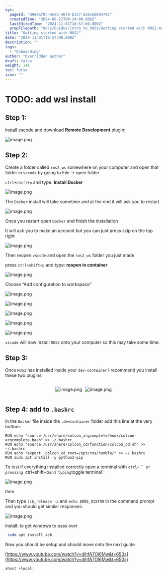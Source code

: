 ```yaml
---
sys:
  pageId: "89e0a78c-4e2b-4070-b327-d28cb0694742"
  createdTime: "2024-08-21T00:24:00.000Z"
  lastEditedTime: "2024-11-01T18:57:00.000Z"
  propFilepath: "docs/Guides/intro_to_ROS2/Getting started with ROS2.md"
title: "Getting started with ROS2"
date: "2024-11-01T18:57:00.000Z"
description: ""
tags:
  - "Onboarding"
author: "Overridden author"
draft: false
weight: 141
toc: false
icon: ""
---
```


# TODO: add wsl install

## Step 1:

[Install vscode](https://code.visualstudio.com/download) and download **Remote Development** plugin:

![image.png](https://prod-files-secure.s3.us-west-2.amazonaws.com/d518164a-d88e-44d1-a4ee-3adb3bd8bce0/efb52993-1881-4a40-b95e-6f020334f022/image.png?X-Amz-Algorithm=AWS4-HMAC-SHA256&X-Amz-Content-Sha256=UNSIGNED-PAYLOAD&X-Amz-Credential=ASIAZI2LB4665YFBD6OY%2F20250423%2Fus-west-2%2Fs3%2Faws4_request&X-Amz-Date=20250423T100949Z&X-Amz-Expires=3600&X-Amz-Security-Token=IQoJb3JpZ2luX2VjEGIaCXVzLXdlc3QtMiJHMEUCIQDs477cE1U09eXzXhFhyfK00tjICbG4xAXmf0MTGOUM5AIgBGaILxsnNTCiKe9IRailmUrSD1DZs%2FRFT%2B3JnQjHDxgqiAQI6%2F%2F%2F%2F%2F%2F%2F%2F%2F%2F%2FARAAGgw2Mzc0MjMxODM4MDUiDAo%2FdfcN4akdYyyGICrcA%2FW3ki2oI8%2FijPqNnrT4MwCIwy7%2FbUvAEvZphRKmUO3nJKETQR9SbFBDPJwpHfqwOwOYVmme1oBwHJ3DcV6FLNe1rwzI1TyEdx6k%2Bk9XYGOUUQwUg2Di5wMLu%2BivS8sWPhM1uGWCEwA4TNQHU00nVH%2FmjbrWXgW%2FWZ5xWrW4o3KnbFlFSFdq52juwTNFPJqihqyNsCUtvTvYPhnImSMB9cd1AaRsdF%2FPzk1AmP1B3xGESShPhV0oYWSwsfdSgxQxjBaNf9QHQHzRko1%2FkdC12eO2zaml2JTFS42opXX9pVcTf8ornIiPbiBEPrMJyvCCN7vGnCktEHHOz0NnfCt3X3Nf2p7a6cGcSNSl5G289de%2FVZKs%2Bmo7ccKUq1tIdki%2F0gEwPmAgLLmMGZByKywgMi55OXQ0jOtnulLh8VkFZ%2BJSD5fygEqzxyCRMoj3%2BAbVwKk9cgLwlyvwPQBr7u5t2UvAc8tIhMuRlSFO4dVRsmuOcE0rycfEwueZXkGUnoldzMaZWfm8V%2FFKAidjJ7UeDrLYtZpvbX2kJrdV2Da7wp14MULbg3b7Xl8jQBXsw9SnzF76dj6JdcaNIOeXyM51wbOYc0z4jHZmkh5V8RXWGNyZpRvr09186g1da7o0MLfposAGOqUB%2BeQOosoLFjDoB%2FPYZiE6vxLtBE1ZfVbJQ2OawZbej%2B9mpzO2EGY1eMzyw7ozDyQVPWMQK8d57Aj%2FwGPhSt5Dn3xXjmMkSaPUH6CMIN%2Ftrsy6Qr0DPDgD6TNIAIkgOWwPmlYdM5OwZEHEaHwVkn4seWVVJF8RaqTPASuWSp%2B7QVnkucK4rJFLlPnm5fc6gv3RaDPhCdE2zSLBRDiuzqB4QMdgDtsB&X-Amz-Signature=6b87088c958d7ba9315ac152d7889c68bdb5d2d2fbd0d5153d5315e50c5ed744&X-Amz-SignedHeaders=host&x-id=GetObject)

## Step 2:

Create a folder called `ros2_ws` somewhere on your computer and open that folder in `vscode` by going to File → open folder 

`ctrl+shift+p` and type: **Install Docker**

![image.png](https://prod-files-secure.s3.us-west-2.amazonaws.com/d518164a-d88e-44d1-a4ee-3adb3bd8bce0/2269dc0e-1cd5-47ff-bceb-c04ad9b2eab0/image.png?X-Amz-Algorithm=AWS4-HMAC-SHA256&X-Amz-Content-Sha256=UNSIGNED-PAYLOAD&X-Amz-Credential=ASIAZI2LB4665YFBD6OY%2F20250423%2Fus-west-2%2Fs3%2Faws4_request&X-Amz-Date=20250423T100949Z&X-Amz-Expires=3600&X-Amz-Security-Token=IQoJb3JpZ2luX2VjEGIaCXVzLXdlc3QtMiJHMEUCIQDs477cE1U09eXzXhFhyfK00tjICbG4xAXmf0MTGOUM5AIgBGaILxsnNTCiKe9IRailmUrSD1DZs%2FRFT%2B3JnQjHDxgqiAQI6%2F%2F%2F%2F%2F%2F%2F%2F%2F%2F%2FARAAGgw2Mzc0MjMxODM4MDUiDAo%2FdfcN4akdYyyGICrcA%2FW3ki2oI8%2FijPqNnrT4MwCIwy7%2FbUvAEvZphRKmUO3nJKETQR9SbFBDPJwpHfqwOwOYVmme1oBwHJ3DcV6FLNe1rwzI1TyEdx6k%2Bk9XYGOUUQwUg2Di5wMLu%2BivS8sWPhM1uGWCEwA4TNQHU00nVH%2FmjbrWXgW%2FWZ5xWrW4o3KnbFlFSFdq52juwTNFPJqihqyNsCUtvTvYPhnImSMB9cd1AaRsdF%2FPzk1AmP1B3xGESShPhV0oYWSwsfdSgxQxjBaNf9QHQHzRko1%2FkdC12eO2zaml2JTFS42opXX9pVcTf8ornIiPbiBEPrMJyvCCN7vGnCktEHHOz0NnfCt3X3Nf2p7a6cGcSNSl5G289de%2FVZKs%2Bmo7ccKUq1tIdki%2F0gEwPmAgLLmMGZByKywgMi55OXQ0jOtnulLh8VkFZ%2BJSD5fygEqzxyCRMoj3%2BAbVwKk9cgLwlyvwPQBr7u5t2UvAc8tIhMuRlSFO4dVRsmuOcE0rycfEwueZXkGUnoldzMaZWfm8V%2FFKAidjJ7UeDrLYtZpvbX2kJrdV2Da7wp14MULbg3b7Xl8jQBXsw9SnzF76dj6JdcaNIOeXyM51wbOYc0z4jHZmkh5V8RXWGNyZpRvr09186g1da7o0MLfposAGOqUB%2BeQOosoLFjDoB%2FPYZiE6vxLtBE1ZfVbJQ2OawZbej%2B9mpzO2EGY1eMzyw7ozDyQVPWMQK8d57Aj%2FwGPhSt5Dn3xXjmMkSaPUH6CMIN%2Ftrsy6Qr0DPDgD6TNIAIkgOWwPmlYdM5OwZEHEaHwVkn4seWVVJF8RaqTPASuWSp%2B7QVnkucK4rJFLlPnm5fc6gv3RaDPhCdE2zSLBRDiuzqB4QMdgDtsB&X-Amz-Signature=882c21beafe77d6be71aa9138680ebe9e0d32fec6f9cc92f14e25eebcc5488cf&X-Amz-SignedHeaders=host&x-id=GetObject)

The `Docker` install will take sometime and at the end it will ask you to restart

![image.png](https://prod-files-secure.s3.us-west-2.amazonaws.com/d518164a-d88e-44d1-a4ee-3adb3bd8bce0/ed233f78-be33-4b1f-b89c-9c346c0e961e/image.png?X-Amz-Algorithm=AWS4-HMAC-SHA256&X-Amz-Content-Sha256=UNSIGNED-PAYLOAD&X-Amz-Credential=ASIAZI2LB4665YFBD6OY%2F20250423%2Fus-west-2%2Fs3%2Faws4_request&X-Amz-Date=20250423T100949Z&X-Amz-Expires=3600&X-Amz-Security-Token=IQoJb3JpZ2luX2VjEGIaCXVzLXdlc3QtMiJHMEUCIQDs477cE1U09eXzXhFhyfK00tjICbG4xAXmf0MTGOUM5AIgBGaILxsnNTCiKe9IRailmUrSD1DZs%2FRFT%2B3JnQjHDxgqiAQI6%2F%2F%2F%2F%2F%2F%2F%2F%2F%2F%2FARAAGgw2Mzc0MjMxODM4MDUiDAo%2FdfcN4akdYyyGICrcA%2FW3ki2oI8%2FijPqNnrT4MwCIwy7%2FbUvAEvZphRKmUO3nJKETQR9SbFBDPJwpHfqwOwOYVmme1oBwHJ3DcV6FLNe1rwzI1TyEdx6k%2Bk9XYGOUUQwUg2Di5wMLu%2BivS8sWPhM1uGWCEwA4TNQHU00nVH%2FmjbrWXgW%2FWZ5xWrW4o3KnbFlFSFdq52juwTNFPJqihqyNsCUtvTvYPhnImSMB9cd1AaRsdF%2FPzk1AmP1B3xGESShPhV0oYWSwsfdSgxQxjBaNf9QHQHzRko1%2FkdC12eO2zaml2JTFS42opXX9pVcTf8ornIiPbiBEPrMJyvCCN7vGnCktEHHOz0NnfCt3X3Nf2p7a6cGcSNSl5G289de%2FVZKs%2Bmo7ccKUq1tIdki%2F0gEwPmAgLLmMGZByKywgMi55OXQ0jOtnulLh8VkFZ%2BJSD5fygEqzxyCRMoj3%2BAbVwKk9cgLwlyvwPQBr7u5t2UvAc8tIhMuRlSFO4dVRsmuOcE0rycfEwueZXkGUnoldzMaZWfm8V%2FFKAidjJ7UeDrLYtZpvbX2kJrdV2Da7wp14MULbg3b7Xl8jQBXsw9SnzF76dj6JdcaNIOeXyM51wbOYc0z4jHZmkh5V8RXWGNyZpRvr09186g1da7o0MLfposAGOqUB%2BeQOosoLFjDoB%2FPYZiE6vxLtBE1ZfVbJQ2OawZbej%2B9mpzO2EGY1eMzyw7ozDyQVPWMQK8d57Aj%2FwGPhSt5Dn3xXjmMkSaPUH6CMIN%2Ftrsy6Qr0DPDgD6TNIAIkgOWwPmlYdM5OwZEHEaHwVkn4seWVVJF8RaqTPASuWSp%2B7QVnkucK4rJFLlPnm5fc6gv3RaDPhCdE2zSLBRDiuzqB4QMdgDtsB&X-Amz-Signature=aa344bdf312b60932e708ade695995e3498cbd410a5c0e1cef5dd15514446187&X-Amz-SignedHeaders=host&x-id=GetObject)

Once you restart open `Docker` and finish the installation

It will ask you to make an account but you can just press skip on the top right

![image.png](https://prod-files-secure.s3.us-west-2.amazonaws.com/d518164a-d88e-44d1-a4ee-3adb3bd8bce0/21010ad9-1659-4fd9-9f59-9932a09b2a3d/image.png?X-Amz-Algorithm=AWS4-HMAC-SHA256&X-Amz-Content-Sha256=UNSIGNED-PAYLOAD&X-Amz-Credential=ASIAZI2LB4665YFBD6OY%2F20250423%2Fus-west-2%2Fs3%2Faws4_request&X-Amz-Date=20250423T100949Z&X-Amz-Expires=3600&X-Amz-Security-Token=IQoJb3JpZ2luX2VjEGIaCXVzLXdlc3QtMiJHMEUCIQDs477cE1U09eXzXhFhyfK00tjICbG4xAXmf0MTGOUM5AIgBGaILxsnNTCiKe9IRailmUrSD1DZs%2FRFT%2B3JnQjHDxgqiAQI6%2F%2F%2F%2F%2F%2F%2F%2F%2F%2F%2FARAAGgw2Mzc0MjMxODM4MDUiDAo%2FdfcN4akdYyyGICrcA%2FW3ki2oI8%2FijPqNnrT4MwCIwy7%2FbUvAEvZphRKmUO3nJKETQR9SbFBDPJwpHfqwOwOYVmme1oBwHJ3DcV6FLNe1rwzI1TyEdx6k%2Bk9XYGOUUQwUg2Di5wMLu%2BivS8sWPhM1uGWCEwA4TNQHU00nVH%2FmjbrWXgW%2FWZ5xWrW4o3KnbFlFSFdq52juwTNFPJqihqyNsCUtvTvYPhnImSMB9cd1AaRsdF%2FPzk1AmP1B3xGESShPhV0oYWSwsfdSgxQxjBaNf9QHQHzRko1%2FkdC12eO2zaml2JTFS42opXX9pVcTf8ornIiPbiBEPrMJyvCCN7vGnCktEHHOz0NnfCt3X3Nf2p7a6cGcSNSl5G289de%2FVZKs%2Bmo7ccKUq1tIdki%2F0gEwPmAgLLmMGZByKywgMi55OXQ0jOtnulLh8VkFZ%2BJSD5fygEqzxyCRMoj3%2BAbVwKk9cgLwlyvwPQBr7u5t2UvAc8tIhMuRlSFO4dVRsmuOcE0rycfEwueZXkGUnoldzMaZWfm8V%2FFKAidjJ7UeDrLYtZpvbX2kJrdV2Da7wp14MULbg3b7Xl8jQBXsw9SnzF76dj6JdcaNIOeXyM51wbOYc0z4jHZmkh5V8RXWGNyZpRvr09186g1da7o0MLfposAGOqUB%2BeQOosoLFjDoB%2FPYZiE6vxLtBE1ZfVbJQ2OawZbej%2B9mpzO2EGY1eMzyw7ozDyQVPWMQK8d57Aj%2FwGPhSt5Dn3xXjmMkSaPUH6CMIN%2Ftrsy6Qr0DPDgD6TNIAIkgOWwPmlYdM5OwZEHEaHwVkn4seWVVJF8RaqTPASuWSp%2B7QVnkucK4rJFLlPnm5fc6gv3RaDPhCdE2zSLBRDiuzqB4QMdgDtsB&X-Amz-Signature=823df9838c2c968243844025eeb2160d82a25e6597ede072512b30252fc1b92d&X-Amz-SignedHeaders=host&x-id=GetObject)

Then reopen `vscode` and open the `ros2_ws` folder you just made

press `ctrl+shift+p` and type: **reopen in container**

![image.png](https://prod-files-secure.s3.us-west-2.amazonaws.com/d518164a-d88e-44d1-a4ee-3adb3bd8bce0/4e93b8c2-41ad-488c-8095-c74205196118/image.png?X-Amz-Algorithm=AWS4-HMAC-SHA256&X-Amz-Content-Sha256=UNSIGNED-PAYLOAD&X-Amz-Credential=ASIAZI2LB4665YFBD6OY%2F20250423%2Fus-west-2%2Fs3%2Faws4_request&X-Amz-Date=20250423T100949Z&X-Amz-Expires=3600&X-Amz-Security-Token=IQoJb3JpZ2luX2VjEGIaCXVzLXdlc3QtMiJHMEUCIQDs477cE1U09eXzXhFhyfK00tjICbG4xAXmf0MTGOUM5AIgBGaILxsnNTCiKe9IRailmUrSD1DZs%2FRFT%2B3JnQjHDxgqiAQI6%2F%2F%2F%2F%2F%2F%2F%2F%2F%2F%2FARAAGgw2Mzc0MjMxODM4MDUiDAo%2FdfcN4akdYyyGICrcA%2FW3ki2oI8%2FijPqNnrT4MwCIwy7%2FbUvAEvZphRKmUO3nJKETQR9SbFBDPJwpHfqwOwOYVmme1oBwHJ3DcV6FLNe1rwzI1TyEdx6k%2Bk9XYGOUUQwUg2Di5wMLu%2BivS8sWPhM1uGWCEwA4TNQHU00nVH%2FmjbrWXgW%2FWZ5xWrW4o3KnbFlFSFdq52juwTNFPJqihqyNsCUtvTvYPhnImSMB9cd1AaRsdF%2FPzk1AmP1B3xGESShPhV0oYWSwsfdSgxQxjBaNf9QHQHzRko1%2FkdC12eO2zaml2JTFS42opXX9pVcTf8ornIiPbiBEPrMJyvCCN7vGnCktEHHOz0NnfCt3X3Nf2p7a6cGcSNSl5G289de%2FVZKs%2Bmo7ccKUq1tIdki%2F0gEwPmAgLLmMGZByKywgMi55OXQ0jOtnulLh8VkFZ%2BJSD5fygEqzxyCRMoj3%2BAbVwKk9cgLwlyvwPQBr7u5t2UvAc8tIhMuRlSFO4dVRsmuOcE0rycfEwueZXkGUnoldzMaZWfm8V%2FFKAidjJ7UeDrLYtZpvbX2kJrdV2Da7wp14MULbg3b7Xl8jQBXsw9SnzF76dj6JdcaNIOeXyM51wbOYc0z4jHZmkh5V8RXWGNyZpRvr09186g1da7o0MLfposAGOqUB%2BeQOosoLFjDoB%2FPYZiE6vxLtBE1ZfVbJQ2OawZbej%2B9mpzO2EGY1eMzyw7ozDyQVPWMQK8d57Aj%2FwGPhSt5Dn3xXjmMkSaPUH6CMIN%2Ftrsy6Qr0DPDgD6TNIAIkgOWwPmlYdM5OwZEHEaHwVkn4seWVVJF8RaqTPASuWSp%2B7QVnkucK4rJFLlPnm5fc6gv3RaDPhCdE2zSLBRDiuzqB4QMdgDtsB&X-Amz-Signature=7083f50b561fbb631b9b8c6665f48703767ef16a3b279b53a11ed2795daaef2c&X-Amz-SignedHeaders=host&x-id=GetObject)

Choose “Add configuration to workspace”

![image.png](https://prod-files-secure.s3.us-west-2.amazonaws.com/d518164a-d88e-44d1-a4ee-3adb3bd8bce0/9560b282-5060-4989-ba37-97e7b2c22476/image.png?X-Amz-Algorithm=AWS4-HMAC-SHA256&X-Amz-Content-Sha256=UNSIGNED-PAYLOAD&X-Amz-Credential=ASIAZI2LB4665YFBD6OY%2F20250423%2Fus-west-2%2Fs3%2Faws4_request&X-Amz-Date=20250423T100949Z&X-Amz-Expires=3600&X-Amz-Security-Token=IQoJb3JpZ2luX2VjEGIaCXVzLXdlc3QtMiJHMEUCIQDs477cE1U09eXzXhFhyfK00tjICbG4xAXmf0MTGOUM5AIgBGaILxsnNTCiKe9IRailmUrSD1DZs%2FRFT%2B3JnQjHDxgqiAQI6%2F%2F%2F%2F%2F%2F%2F%2F%2F%2F%2FARAAGgw2Mzc0MjMxODM4MDUiDAo%2FdfcN4akdYyyGICrcA%2FW3ki2oI8%2FijPqNnrT4MwCIwy7%2FbUvAEvZphRKmUO3nJKETQR9SbFBDPJwpHfqwOwOYVmme1oBwHJ3DcV6FLNe1rwzI1TyEdx6k%2Bk9XYGOUUQwUg2Di5wMLu%2BivS8sWPhM1uGWCEwA4TNQHU00nVH%2FmjbrWXgW%2FWZ5xWrW4o3KnbFlFSFdq52juwTNFPJqihqyNsCUtvTvYPhnImSMB9cd1AaRsdF%2FPzk1AmP1B3xGESShPhV0oYWSwsfdSgxQxjBaNf9QHQHzRko1%2FkdC12eO2zaml2JTFS42opXX9pVcTf8ornIiPbiBEPrMJyvCCN7vGnCktEHHOz0NnfCt3X3Nf2p7a6cGcSNSl5G289de%2FVZKs%2Bmo7ccKUq1tIdki%2F0gEwPmAgLLmMGZByKywgMi55OXQ0jOtnulLh8VkFZ%2BJSD5fygEqzxyCRMoj3%2BAbVwKk9cgLwlyvwPQBr7u5t2UvAc8tIhMuRlSFO4dVRsmuOcE0rycfEwueZXkGUnoldzMaZWfm8V%2FFKAidjJ7UeDrLYtZpvbX2kJrdV2Da7wp14MULbg3b7Xl8jQBXsw9SnzF76dj6JdcaNIOeXyM51wbOYc0z4jHZmkh5V8RXWGNyZpRvr09186g1da7o0MLfposAGOqUB%2BeQOosoLFjDoB%2FPYZiE6vxLtBE1ZfVbJQ2OawZbej%2B9mpzO2EGY1eMzyw7ozDyQVPWMQK8d57Aj%2FwGPhSt5Dn3xXjmMkSaPUH6CMIN%2Ftrsy6Qr0DPDgD6TNIAIkgOWwPmlYdM5OwZEHEaHwVkn4seWVVJF8RaqTPASuWSp%2B7QVnkucK4rJFLlPnm5fc6gv3RaDPhCdE2zSLBRDiuzqB4QMdgDtsB&X-Amz-Signature=c49a26cdd9118e4a4c2fd40c36ac00c1370cfc0a6c24b4884c1d8ddcb37075af&X-Amz-SignedHeaders=host&x-id=GetObject)

![image.png](https://prod-files-secure.s3.us-west-2.amazonaws.com/d518164a-d88e-44d1-a4ee-3adb3bd8bce0/2ee63f81-886b-48e8-a553-dc6e5eac99e4/image.png?X-Amz-Algorithm=AWS4-HMAC-SHA256&X-Amz-Content-Sha256=UNSIGNED-PAYLOAD&X-Amz-Credential=ASIAZI2LB4665YFBD6OY%2F20250423%2Fus-west-2%2Fs3%2Faws4_request&X-Amz-Date=20250423T100949Z&X-Amz-Expires=3600&X-Amz-Security-Token=IQoJb3JpZ2luX2VjEGIaCXVzLXdlc3QtMiJHMEUCIQDs477cE1U09eXzXhFhyfK00tjICbG4xAXmf0MTGOUM5AIgBGaILxsnNTCiKe9IRailmUrSD1DZs%2FRFT%2B3JnQjHDxgqiAQI6%2F%2F%2F%2F%2F%2F%2F%2F%2F%2F%2FARAAGgw2Mzc0MjMxODM4MDUiDAo%2FdfcN4akdYyyGICrcA%2FW3ki2oI8%2FijPqNnrT4MwCIwy7%2FbUvAEvZphRKmUO3nJKETQR9SbFBDPJwpHfqwOwOYVmme1oBwHJ3DcV6FLNe1rwzI1TyEdx6k%2Bk9XYGOUUQwUg2Di5wMLu%2BivS8sWPhM1uGWCEwA4TNQHU00nVH%2FmjbrWXgW%2FWZ5xWrW4o3KnbFlFSFdq52juwTNFPJqihqyNsCUtvTvYPhnImSMB9cd1AaRsdF%2FPzk1AmP1B3xGESShPhV0oYWSwsfdSgxQxjBaNf9QHQHzRko1%2FkdC12eO2zaml2JTFS42opXX9pVcTf8ornIiPbiBEPrMJyvCCN7vGnCktEHHOz0NnfCt3X3Nf2p7a6cGcSNSl5G289de%2FVZKs%2Bmo7ccKUq1tIdki%2F0gEwPmAgLLmMGZByKywgMi55OXQ0jOtnulLh8VkFZ%2BJSD5fygEqzxyCRMoj3%2BAbVwKk9cgLwlyvwPQBr7u5t2UvAc8tIhMuRlSFO4dVRsmuOcE0rycfEwueZXkGUnoldzMaZWfm8V%2FFKAidjJ7UeDrLYtZpvbX2kJrdV2Da7wp14MULbg3b7Xl8jQBXsw9SnzF76dj6JdcaNIOeXyM51wbOYc0z4jHZmkh5V8RXWGNyZpRvr09186g1da7o0MLfposAGOqUB%2BeQOosoLFjDoB%2FPYZiE6vxLtBE1ZfVbJQ2OawZbej%2B9mpzO2EGY1eMzyw7ozDyQVPWMQK8d57Aj%2FwGPhSt5Dn3xXjmMkSaPUH6CMIN%2Ftrsy6Qr0DPDgD6TNIAIkgOWwPmlYdM5OwZEHEaHwVkn4seWVVJF8RaqTPASuWSp%2B7QVnkucK4rJFLlPnm5fc6gv3RaDPhCdE2zSLBRDiuzqB4QMdgDtsB&X-Amz-Signature=9736cf14788c109187ed12e6f7c5c2db69abde2e41b21e83dc264f4941ec7d2f&X-Amz-SignedHeaders=host&x-id=GetObject)

![image.png](https://prod-files-secure.s3.us-west-2.amazonaws.com/d518164a-d88e-44d1-a4ee-3adb3bd8bce0/ae1580b2-b048-407e-aed9-b584224a7a04/image.png?X-Amz-Algorithm=AWS4-HMAC-SHA256&X-Amz-Content-Sha256=UNSIGNED-PAYLOAD&X-Amz-Credential=ASIAZI2LB4665YFBD6OY%2F20250423%2Fus-west-2%2Fs3%2Faws4_request&X-Amz-Date=20250423T100949Z&X-Amz-Expires=3600&X-Amz-Security-Token=IQoJb3JpZ2luX2VjEGIaCXVzLXdlc3QtMiJHMEUCIQDs477cE1U09eXzXhFhyfK00tjICbG4xAXmf0MTGOUM5AIgBGaILxsnNTCiKe9IRailmUrSD1DZs%2FRFT%2B3JnQjHDxgqiAQI6%2F%2F%2F%2F%2F%2F%2F%2F%2F%2F%2FARAAGgw2Mzc0MjMxODM4MDUiDAo%2FdfcN4akdYyyGICrcA%2FW3ki2oI8%2FijPqNnrT4MwCIwy7%2FbUvAEvZphRKmUO3nJKETQR9SbFBDPJwpHfqwOwOYVmme1oBwHJ3DcV6FLNe1rwzI1TyEdx6k%2Bk9XYGOUUQwUg2Di5wMLu%2BivS8sWPhM1uGWCEwA4TNQHU00nVH%2FmjbrWXgW%2FWZ5xWrW4o3KnbFlFSFdq52juwTNFPJqihqyNsCUtvTvYPhnImSMB9cd1AaRsdF%2FPzk1AmP1B3xGESShPhV0oYWSwsfdSgxQxjBaNf9QHQHzRko1%2FkdC12eO2zaml2JTFS42opXX9pVcTf8ornIiPbiBEPrMJyvCCN7vGnCktEHHOz0NnfCt3X3Nf2p7a6cGcSNSl5G289de%2FVZKs%2Bmo7ccKUq1tIdki%2F0gEwPmAgLLmMGZByKywgMi55OXQ0jOtnulLh8VkFZ%2BJSD5fygEqzxyCRMoj3%2BAbVwKk9cgLwlyvwPQBr7u5t2UvAc8tIhMuRlSFO4dVRsmuOcE0rycfEwueZXkGUnoldzMaZWfm8V%2FFKAidjJ7UeDrLYtZpvbX2kJrdV2Da7wp14MULbg3b7Xl8jQBXsw9SnzF76dj6JdcaNIOeXyM51wbOYc0z4jHZmkh5V8RXWGNyZpRvr09186g1da7o0MLfposAGOqUB%2BeQOosoLFjDoB%2FPYZiE6vxLtBE1ZfVbJQ2OawZbej%2B9mpzO2EGY1eMzyw7ozDyQVPWMQK8d57Aj%2FwGPhSt5Dn3xXjmMkSaPUH6CMIN%2Ftrsy6Qr0DPDgD6TNIAIkgOWwPmlYdM5OwZEHEaHwVkn4seWVVJF8RaqTPASuWSp%2B7QVnkucK4rJFLlPnm5fc6gv3RaDPhCdE2zSLBRDiuzqB4QMdgDtsB&X-Amz-Signature=f57bf7db774890b22b5e64e683256105677343d7f4e1dc034c88a5a3e4329375&X-Amz-SignedHeaders=host&x-id=GetObject)

![image.png](https://prod-files-secure.s3.us-west-2.amazonaws.com/d518164a-d88e-44d1-a4ee-3adb3bd8bce0/53255b28-f75e-430f-b9e3-c0ac8577e42b/image.png?X-Amz-Algorithm=AWS4-HMAC-SHA256&X-Amz-Content-Sha256=UNSIGNED-PAYLOAD&X-Amz-Credential=ASIAZI2LB4665YFBD6OY%2F20250423%2Fus-west-2%2Fs3%2Faws4_request&X-Amz-Date=20250423T100949Z&X-Amz-Expires=3600&X-Amz-Security-Token=IQoJb3JpZ2luX2VjEGIaCXVzLXdlc3QtMiJHMEUCIQDs477cE1U09eXzXhFhyfK00tjICbG4xAXmf0MTGOUM5AIgBGaILxsnNTCiKe9IRailmUrSD1DZs%2FRFT%2B3JnQjHDxgqiAQI6%2F%2F%2F%2F%2F%2F%2F%2F%2F%2F%2FARAAGgw2Mzc0MjMxODM4MDUiDAo%2FdfcN4akdYyyGICrcA%2FW3ki2oI8%2FijPqNnrT4MwCIwy7%2FbUvAEvZphRKmUO3nJKETQR9SbFBDPJwpHfqwOwOYVmme1oBwHJ3DcV6FLNe1rwzI1TyEdx6k%2Bk9XYGOUUQwUg2Di5wMLu%2BivS8sWPhM1uGWCEwA4TNQHU00nVH%2FmjbrWXgW%2FWZ5xWrW4o3KnbFlFSFdq52juwTNFPJqihqyNsCUtvTvYPhnImSMB9cd1AaRsdF%2FPzk1AmP1B3xGESShPhV0oYWSwsfdSgxQxjBaNf9QHQHzRko1%2FkdC12eO2zaml2JTFS42opXX9pVcTf8ornIiPbiBEPrMJyvCCN7vGnCktEHHOz0NnfCt3X3Nf2p7a6cGcSNSl5G289de%2FVZKs%2Bmo7ccKUq1tIdki%2F0gEwPmAgLLmMGZByKywgMi55OXQ0jOtnulLh8VkFZ%2BJSD5fygEqzxyCRMoj3%2BAbVwKk9cgLwlyvwPQBr7u5t2UvAc8tIhMuRlSFO4dVRsmuOcE0rycfEwueZXkGUnoldzMaZWfm8V%2FFKAidjJ7UeDrLYtZpvbX2kJrdV2Da7wp14MULbg3b7Xl8jQBXsw9SnzF76dj6JdcaNIOeXyM51wbOYc0z4jHZmkh5V8RXWGNyZpRvr09186g1da7o0MLfposAGOqUB%2BeQOosoLFjDoB%2FPYZiE6vxLtBE1ZfVbJQ2OawZbej%2B9mpzO2EGY1eMzyw7ozDyQVPWMQK8d57Aj%2FwGPhSt5Dn3xXjmMkSaPUH6CMIN%2Ftrsy6Qr0DPDgD6TNIAIkgOWwPmlYdM5OwZEHEaHwVkn4seWVVJF8RaqTPASuWSp%2B7QVnkucK4rJFLlPnm5fc6gv3RaDPhCdE2zSLBRDiuzqB4QMdgDtsB&X-Amz-Signature=fd70078042baa2e06ae02374b2bee2a9cc259dd164bac7086b3f1d568c66cd54&X-Amz-SignedHeaders=host&x-id=GetObject)

![image.png](https://prod-files-secure.s3.us-west-2.amazonaws.com/d518164a-d88e-44d1-a4ee-3adb3bd8bce0/7c562767-5af9-4ffb-97d1-327bcdf4ee00/image.png?X-Amz-Algorithm=AWS4-HMAC-SHA256&X-Amz-Content-Sha256=UNSIGNED-PAYLOAD&X-Amz-Credential=ASIAZI2LB4665YFBD6OY%2F20250423%2Fus-west-2%2Fs3%2Faws4_request&X-Amz-Date=20250423T100949Z&X-Amz-Expires=3600&X-Amz-Security-Token=IQoJb3JpZ2luX2VjEGIaCXVzLXdlc3QtMiJHMEUCIQDs477cE1U09eXzXhFhyfK00tjICbG4xAXmf0MTGOUM5AIgBGaILxsnNTCiKe9IRailmUrSD1DZs%2FRFT%2B3JnQjHDxgqiAQI6%2F%2F%2F%2F%2F%2F%2F%2F%2F%2F%2FARAAGgw2Mzc0MjMxODM4MDUiDAo%2FdfcN4akdYyyGICrcA%2FW3ki2oI8%2FijPqNnrT4MwCIwy7%2FbUvAEvZphRKmUO3nJKETQR9SbFBDPJwpHfqwOwOYVmme1oBwHJ3DcV6FLNe1rwzI1TyEdx6k%2Bk9XYGOUUQwUg2Di5wMLu%2BivS8sWPhM1uGWCEwA4TNQHU00nVH%2FmjbrWXgW%2FWZ5xWrW4o3KnbFlFSFdq52juwTNFPJqihqyNsCUtvTvYPhnImSMB9cd1AaRsdF%2FPzk1AmP1B3xGESShPhV0oYWSwsfdSgxQxjBaNf9QHQHzRko1%2FkdC12eO2zaml2JTFS42opXX9pVcTf8ornIiPbiBEPrMJyvCCN7vGnCktEHHOz0NnfCt3X3Nf2p7a6cGcSNSl5G289de%2FVZKs%2Bmo7ccKUq1tIdki%2F0gEwPmAgLLmMGZByKywgMi55OXQ0jOtnulLh8VkFZ%2BJSD5fygEqzxyCRMoj3%2BAbVwKk9cgLwlyvwPQBr7u5t2UvAc8tIhMuRlSFO4dVRsmuOcE0rycfEwueZXkGUnoldzMaZWfm8V%2FFKAidjJ7UeDrLYtZpvbX2kJrdV2Da7wp14MULbg3b7Xl8jQBXsw9SnzF76dj6JdcaNIOeXyM51wbOYc0z4jHZmkh5V8RXWGNyZpRvr09186g1da7o0MLfposAGOqUB%2BeQOosoLFjDoB%2FPYZiE6vxLtBE1ZfVbJQ2OawZbej%2B9mpzO2EGY1eMzyw7ozDyQVPWMQK8d57Aj%2FwGPhSt5Dn3xXjmMkSaPUH6CMIN%2Ftrsy6Qr0DPDgD6TNIAIkgOWwPmlYdM5OwZEHEaHwVkn4seWVVJF8RaqTPASuWSp%2B7QVnkucK4rJFLlPnm5fc6gv3RaDPhCdE2zSLBRDiuzqB4QMdgDtsB&X-Amz-Signature=4998b862127090932803930e49249f71890045647a9d97397f79b1bc3a84af4a&X-Amz-SignedHeaders=host&x-id=GetObject)

`vscode` will now install `ROS2` onto your computer so this may take some time.

## Step 3:

Once `ROS2` has installed inside your `dev-container` I recommend you install these two plugins:

<div style="display: flex;flex-direction: row; column-gap:10px; max-width: 630px;justify-content: center;">
<div>

![image.png](https://prod-files-secure.s3.us-west-2.amazonaws.com/d518164a-d88e-44d1-a4ee-3adb3bd8bce0/3fc3d550-5a54-4ba1-ba6b-faa01cdb7369/image.png?X-Amz-Algorithm=AWS4-HMAC-SHA256&X-Amz-Content-Sha256=UNSIGNED-PAYLOAD&X-Amz-Credential=ASIAZI2LB4667DRSGOLO%2F20250423%2Fus-west-2%2Fs3%2Faws4_request&X-Amz-Date=20250423T100951Z&X-Amz-Expires=3600&X-Amz-Security-Token=IQoJb3JpZ2luX2VjEGIaCXVzLXdlc3QtMiJHMEUCIQCHnXLwbTSsumJyGVKlgCuv8kS5bcE3wVLL%2Fm536N2N2AIgJMKE24EdYzk%2FPTIm0DWReE8J1qQ4RXjbSFeLyFINYUkqiAQI6%2F%2F%2F%2F%2F%2F%2F%2F%2F%2F%2FARAAGgw2Mzc0MjMxODM4MDUiDE6HzQikIoBH5gZ9uyrcAw4J9To%2BqBGAp1BE%2B0LfpvVFXW5ADzukTSNFroFN9aK2vl6M5VH5jTP0bTmJVdXvq5fDejrA2%2BiYzTl0xuAFgf%2FTXxj6FF8zRxWc8ftoeTkjc6x98A9ZNPzps%2BHuLKaANku63G0%2Fs7STCPTBL9QySnPejg3SIvc0pQC%2BqxBOBEeqXdF%2BZli2XVHSWDZ2RtOLgawHvBrwv716aQH5RfMzydFLUGlvZLBq6Q%2Bt6m%2BFNH1602tfpewcgD8VXaebx1w181t9m8A%2FPdoRRbT99KFESh%2F0ZXOYftlLb%2BhbGxmC%2F0ovUrS%2BzNTdgllD%2FlayqXrL4mANdcHr0ABSCq5klmkFRXsCmHMGgCjXkfq1Gv0WodItej1yiKb98eQSyqykgu%2F0LEgyX0013ktqFI0U2aWxodrgFzewjFxsXX0%2BpAsTB1i4QIgz53v1doVF9q6pCk1u0zj6xacpETwhqpbEsnzNESc4skur5n%2BZ1bUG%2Ff0PYntIIp2iMJ8l%2Fyzov0livN6uZt%2F4dmn5FW2UfBBOt229ZJ1RCh1tVgh4eJHwytsoWbJOeJn0mv0FcM7iVHATdh%2BgnZ96MOMRNPNpuDA0gPQQ88vDXLzRJNSflfeMkU72%2Fai6jkXif7fKANLY10niMJzposAGOqUBOLq6X4SQ8uDPA7LViMOoQiuQyTdzUBlZ7qhfiYKCBXucnonNAJZux0CDRuIvEbwuAY1wQAXFJsAhVMIsyitAc3qkrFtyjjjCrgrcTUVBCddJTjBcoz%2B3oRAc8EVBSBtJ%2FApryc8goNT5qvR3QXDWqBLc51IgVqQlAFXM%2F%2F4CQJNl0yxkeN6pik946bKtAX8yOgL7g9YIbs9uoSBuDzLXd6Yai%2F7r&X-Amz-Signature=2521c52e089825555e9189594025bbd3cc6c70edf690b5513f94737ec607b48d&X-Amz-SignedHeaders=host&x-id=GetObject)

</div>
<div>

![image.png](https://prod-files-secure.s3.us-west-2.amazonaws.com/d518164a-d88e-44d1-a4ee-3adb3bd8bce0/d994cc66-13c2-4093-a5a3-f84cf4601a82/image.png?X-Amz-Algorithm=AWS4-HMAC-SHA256&X-Amz-Content-Sha256=UNSIGNED-PAYLOAD&X-Amz-Credential=ASIAZI2LB466QQJZWB4H%2F20250423%2Fus-west-2%2Fs3%2Faws4_request&X-Amz-Date=20250423T100951Z&X-Amz-Expires=3600&X-Amz-Security-Token=IQoJb3JpZ2luX2VjEGIaCXVzLXdlc3QtMiJHMEUCIFLyXbahge0E4xqxd%2FTtw7FTvF4CTxqUnPjM7s3KjhsvAiEAx%2BfvdnNvnYFMNH4ug7aNI6T9bdWowvXXeyF%2F8yT%2F%2BM0qiAQI6%2F%2F%2F%2F%2F%2F%2F%2F%2F%2F%2FARAAGgw2Mzc0MjMxODM4MDUiDEbEtcIs5%2BaVwMOHuyrcA%2F4Pi9Pz2Oco0fSAHY8JJ7wJsVHsV7kRzxbCIWC6xu84emsVHp0NHqrO8%2F2WkXwq0b2e70eHd4kPzJpBEla2NOH87QxXcbFNmUoBe%2F7HbWk5PtGBwWLAHnI%2B4M9s%2BliH4rmEr74O2pm%2FA%2FSI6qcNOgmYfwLDfvL85AzODvNosdW5OTi34XbFqNYV1eXQ6mLrFcmN3Be0w6%2FQcb8DOsQQ1rahEzZkwYQKFiL8iKz6Gn%2F8L0YsFt3XfHkbXsGrjLmRM%2FDZQailG7fULNz49BxzXl6UlC%2BGi2zFY1iomJ90%2F2bLgFUWOgjteJREu%2FNXBlJJ%2BuCDdAzyrsIk6OYzGgvr90bQtohdgMP%2B%2FbV6SVdl8Za%2BesfGlB97NBHWLdT3lVdjlye0EXNRv7%2BMhssUJXSDvC%2FAJ8xl%2BKp%2BqHEYXA7dO2s42ZDtT3JkUl3K4fl7pG2DLnsd7B77coD3BrVrnFw2OULKb0jkg85NKKdnwBPwNSgRzxEtherDnYcfhpCA98lKD4D63%2Fj8jnr0QsLLjZHezH0hIfE9dA5OK9pzoi0bKEmkHx2Gh0s6qUeeizmZxulW29%2FB8TJ%2FRZGstJywu56TkkRFJmq%2FvOw9uuYwoq%2BWu4XGx71Wl4idNQe%2FopznMJHposAGOqUBUFmK8I1MMsx6RVKgD6PbQC7os7D2f9RPZC8n1GoMuLePIC9p5YceDG6ip0NxJ1eOfxP7eF8mVL9gYNMUj60SlRoUq5kLBTIfoT1vySFTxa5lQ6yScBIpRFcIRFKi%2FvLFxuNPgjBq28hqah1PWf0p%2FwPuiVprU6XM0kh42ZHbr9mbDAcalVe8tGOxZ%2Fp%2BEQGMIGjYAkXiG2pRRlxyWKM6bDdh%2BbA4&X-Amz-Signature=c05195b8c86989008ba594b55459992db919dfa362dfa8395cb9601e8d0006ae&X-Amz-SignedHeaders=host&x-id=GetObject)

</div>
</div>

## Step 4: add to `.bashrc`

In the `Docker` file inside the `.devcontainer` folder add this line at the very bottom: 

```docker
RUN echo "source /usr/share/colcon_argcomplete/hook/colcon-argcomplete.bash" >> ~/.bashrc
RUN echo "source /usr/share/colcon_cd/function/colcon_cd.sh" >> ~/.bashrc
RUN echo "export _colcon_cd_root=/opt/ros/humble/" >> ~/.bashrc
RUN sudo apt install -y python3-pip 
```

To test if everything installed correctly open a terminal with `ctrl+`` or pressing `ctrl+shift+p` and typing `toggle terminal`:

![image.png](https://prod-files-secure.s3.us-west-2.amazonaws.com/d518164a-d88e-44d1-a4ee-3adb3bd8bce0/6a4943d8-b04e-4c02-9a58-775f3384d1a5/image.png?X-Amz-Algorithm=AWS4-HMAC-SHA256&X-Amz-Content-Sha256=UNSIGNED-PAYLOAD&X-Amz-Credential=ASIAZI2LB4665YFBD6OY%2F20250423%2Fus-west-2%2Fs3%2Faws4_request&X-Amz-Date=20250423T100949Z&X-Amz-Expires=3600&X-Amz-Security-Token=IQoJb3JpZ2luX2VjEGIaCXVzLXdlc3QtMiJHMEUCIQDs477cE1U09eXzXhFhyfK00tjICbG4xAXmf0MTGOUM5AIgBGaILxsnNTCiKe9IRailmUrSD1DZs%2FRFT%2B3JnQjHDxgqiAQI6%2F%2F%2F%2F%2F%2F%2F%2F%2F%2F%2FARAAGgw2Mzc0MjMxODM4MDUiDAo%2FdfcN4akdYyyGICrcA%2FW3ki2oI8%2FijPqNnrT4MwCIwy7%2FbUvAEvZphRKmUO3nJKETQR9SbFBDPJwpHfqwOwOYVmme1oBwHJ3DcV6FLNe1rwzI1TyEdx6k%2Bk9XYGOUUQwUg2Di5wMLu%2BivS8sWPhM1uGWCEwA4TNQHU00nVH%2FmjbrWXgW%2FWZ5xWrW4o3KnbFlFSFdq52juwTNFPJqihqyNsCUtvTvYPhnImSMB9cd1AaRsdF%2FPzk1AmP1B3xGESShPhV0oYWSwsfdSgxQxjBaNf9QHQHzRko1%2FkdC12eO2zaml2JTFS42opXX9pVcTf8ornIiPbiBEPrMJyvCCN7vGnCktEHHOz0NnfCt3X3Nf2p7a6cGcSNSl5G289de%2FVZKs%2Bmo7ccKUq1tIdki%2F0gEwPmAgLLmMGZByKywgMi55OXQ0jOtnulLh8VkFZ%2BJSD5fygEqzxyCRMoj3%2BAbVwKk9cgLwlyvwPQBr7u5t2UvAc8tIhMuRlSFO4dVRsmuOcE0rycfEwueZXkGUnoldzMaZWfm8V%2FFKAidjJ7UeDrLYtZpvbX2kJrdV2Da7wp14MULbg3b7Xl8jQBXsw9SnzF76dj6JdcaNIOeXyM51wbOYc0z4jHZmkh5V8RXWGNyZpRvr09186g1da7o0MLfposAGOqUB%2BeQOosoLFjDoB%2FPYZiE6vxLtBE1ZfVbJQ2OawZbej%2B9mpzO2EGY1eMzyw7ozDyQVPWMQK8d57Aj%2FwGPhSt5Dn3xXjmMkSaPUH6CMIN%2Ftrsy6Qr0DPDgD6TNIAIkgOWwPmlYdM5OwZEHEaHwVkn4seWVVJF8RaqTPASuWSp%2B7QVnkucK4rJFLlPnm5fc6gv3RaDPhCdE2zSLBRDiuzqB4QMdgDtsB&X-Amz-Signature=e1aaba017e0e365fa52658e7be909ebbfd6f86b2c1c5e3973db74295917de6fc&X-Amz-SignedHeaders=host&x-id=GetObject)

then 

Then type `lsb_release -a` and `echo $ROS_DISTRO` in the command prompt and you should get similar responses:

![image.png](https://prod-files-secure.s3.us-west-2.amazonaws.com/d518164a-d88e-44d1-a4ee-3adb3bd8bce0/3e635dec-a805-4e85-8b9e-d000e5b71a4e/image.png?X-Amz-Algorithm=AWS4-HMAC-SHA256&X-Amz-Content-Sha256=UNSIGNED-PAYLOAD&X-Amz-Credential=ASIAZI2LB4665YFBD6OY%2F20250423%2Fus-west-2%2Fs3%2Faws4_request&X-Amz-Date=20250423T100949Z&X-Amz-Expires=3600&X-Amz-Security-Token=IQoJb3JpZ2luX2VjEGIaCXVzLXdlc3QtMiJHMEUCIQDs477cE1U09eXzXhFhyfK00tjICbG4xAXmf0MTGOUM5AIgBGaILxsnNTCiKe9IRailmUrSD1DZs%2FRFT%2B3JnQjHDxgqiAQI6%2F%2F%2F%2F%2F%2F%2F%2F%2F%2F%2FARAAGgw2Mzc0MjMxODM4MDUiDAo%2FdfcN4akdYyyGICrcA%2FW3ki2oI8%2FijPqNnrT4MwCIwy7%2FbUvAEvZphRKmUO3nJKETQR9SbFBDPJwpHfqwOwOYVmme1oBwHJ3DcV6FLNe1rwzI1TyEdx6k%2Bk9XYGOUUQwUg2Di5wMLu%2BivS8sWPhM1uGWCEwA4TNQHU00nVH%2FmjbrWXgW%2FWZ5xWrW4o3KnbFlFSFdq52juwTNFPJqihqyNsCUtvTvYPhnImSMB9cd1AaRsdF%2FPzk1AmP1B3xGESShPhV0oYWSwsfdSgxQxjBaNf9QHQHzRko1%2FkdC12eO2zaml2JTFS42opXX9pVcTf8ornIiPbiBEPrMJyvCCN7vGnCktEHHOz0NnfCt3X3Nf2p7a6cGcSNSl5G289de%2FVZKs%2Bmo7ccKUq1tIdki%2F0gEwPmAgLLmMGZByKywgMi55OXQ0jOtnulLh8VkFZ%2BJSD5fygEqzxyCRMoj3%2BAbVwKk9cgLwlyvwPQBr7u5t2UvAc8tIhMuRlSFO4dVRsmuOcE0rycfEwueZXkGUnoldzMaZWfm8V%2FFKAidjJ7UeDrLYtZpvbX2kJrdV2Da7wp14MULbg3b7Xl8jQBXsw9SnzF76dj6JdcaNIOeXyM51wbOYc0z4jHZmkh5V8RXWGNyZpRvr09186g1da7o0MLfposAGOqUB%2BeQOosoLFjDoB%2FPYZiE6vxLtBE1ZfVbJQ2OawZbej%2B9mpzO2EGY1eMzyw7ozDyQVPWMQK8d57Aj%2FwGPhSt5Dn3xXjmMkSaPUH6CMIN%2Ftrsy6Qr0DPDgD6TNIAIkgOWwPmlYdM5OwZEHEaHwVkn4seWVVJF8RaqTPASuWSp%2B7QVnkucK4rJFLlPnm5fc6gv3RaDPhCdE2zSLBRDiuzqB4QMdgDtsB&X-Amz-Signature=432fb5d7a6e0e83cc272a360da49031c7ff4dbb355293b72872cca1f2612b3c7&X-Amz-SignedHeaders=host&x-id=GetObject)

Install:  to get windows to pass over

```bash
 sudo apt install xcb
```

Now you should be setup and should move onto the next guide 

[https://www.youtube.com/watch?v=dihfA7Ol6Mw&t=650s](https://www.youtube.com/watch?v=dihfA7Ol6Mw&t=650s)

```python
xhost +local:
```
